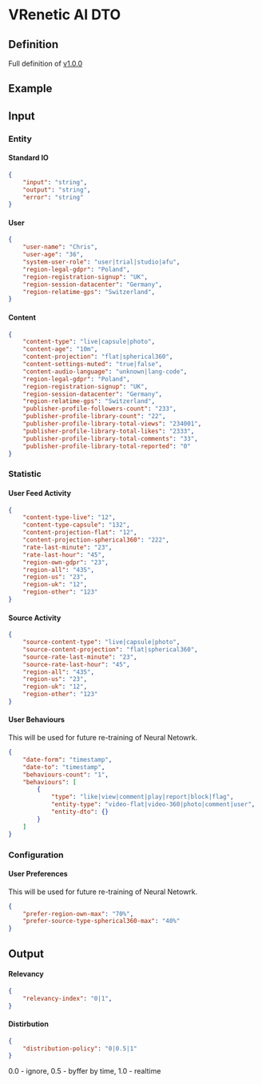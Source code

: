 
VRenetic AI DTO
===============

Definition
----------

Full definition of [v1.0.0](/data/dtos/v1.0.0.json)

Example
-------

## Input

### Entity

#### Standard IO

```json
{
    "input": "string",
    "output": "string",
    "error": "string"
}
```

#### User

```json
{
    "user-name": "Chris",
    "user-age": "36",
    "system-user-role": "user|trial|studio|afu",
    "region-legal-gdpr": "Poland",
    "region-registration-signup": "UK",
    "region-session-datacenter": "Germany",
    "region-relatime-gps": "Switzerland",
}
```

#### Content

```json
{
    "content-type": "live|capsule|photo",
    "content-age": "10m",
    "content-projection": "flat|spherical360",
    "content-settings-muted": "true|false",
    "content-audio-language": "unknown|lang-code",
    "region-legal-gdpr": "Poland",
    "region-registration-signup": "UK",
    "region-session-datacenter": "Germany",
    "region-relatime-gps": "Switzerland",
    "publisher-profile-followers-count": "233",
    "publisher-profile-library-count": "22",
    "publisher-profile-library-total-views": "234001",
    "publisher-profile-library-total-likes": "2333",
    "publisher-profile-library-total-comments": "33",
    "publisher-profile-library-total-reported": "0"
}
```

### Statistic

#### User Feed Activity

```json
{
    "content-type-live": "12",
    "content-type-capsule": "132",
    "content-projection-flat": "12",
    "content-projection-spherical360": "222",
    "rate-last-minute": "23",
    "rate-last-hour": "45",
    "region-own-gdpr": "23",
    "region-all": "435",
    "region-us": "23",
    "region-uk": "12",
    "region-other": "123"
}
```

#### Source Activity

```json
{
    "source-content-type": "live|capsule|photo",
    "source-content-projection": "flat|spherical360",
    "source-rate-last-minute": "23",
    "source-rate-last-hour": "45",
    "region-all": "435",
    "region-us": "23",
    "region-uk": "12",
    "region-other": "123"
}
```

#### User Behaviours

This will be used for future re-training of Neural Netowrk.
```json
{
    "date-form": "timestamp",
    "date-to": "timestamp",
    "behaviours-count": "1",
    "behaviours": [
        {
            "type": "like|view|comment|play|report|block|flag",
            "entity-type": "video-flat|video-360|photo|comment|user",
            "entity-dto": {}
        }
    ]
}
```

### Configuration

#### User Preferences

This will be used for future re-training of Neural Netowrk.
```json
{
    "prefer-region-own-max": "70%",
    "prefer-source-type-spherical360-max": "40%"
}
```

## Output

#### Relevancy

```json
{
    "relevancy-index": "0|1",
}
```

#### Distirbution

```json
{
    "distribution-policy": "0|0.5|1"
}
```
0.0 - ignore, 0.5 - byffer by time, 1.0 - realtime
